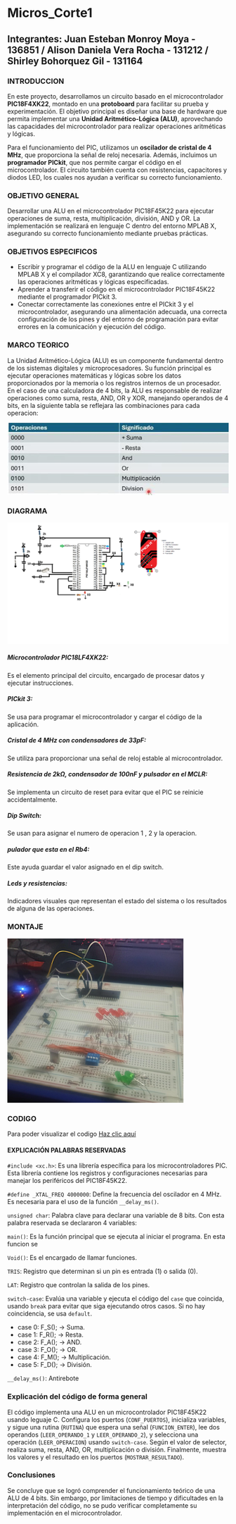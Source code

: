# Micros_Corte1
## Integrantes: Juan Esteban Monroy Moya - 136851 / Alison Daniela Vera Rocha - 131212 / Shirley Bohorquez Gil - 131164

### INTRODUCCION

En este proyecto, desarrollamos un circuito basado en el microcontrolador **PIC18F4XK22**, montado en una **protoboard** para facilitar su prueba y experimentación. El objetivo principal es diseñar una base de hardware que permita implementar una **Unidad Aritmético-Lógica (ALU)**, aprovechando las capacidades del microcontrolador para realizar operaciones aritméticas y lógicas.  

Para el funcionamiento del PIC, utilizamos un **oscilador de cristal de 4 MHz**, que proporciona la señal de reloj necesaria. Además, incluimos un **programador PICkit**, que nos permite cargar el código en el microcontrolador. El circuito también cuenta con resistencias, capacitores y diodos LED, los cuales nos ayudan a verificar su correcto funcionamiento.  


### OBJETIVO GENERAL

Desarrollar una ALU en el microcontrolador PIC18F45K22 para ejecutar operaciones de suma, resta, multiplicación, división, AND y OR. La implementación se realizará en lenguaje C dentro del entorno MPLAB X, asegurando su correcto funcionamiento mediante pruebas prácticas.

### OBJETIVOS ESPECIFICOS

* Escribir y programar el código de la ALU en lenguaje C utilizando MPLAB X y el compilador XC8, garantizando que realice correctamente las operaciones aritméticas y lógicas especificadas.
* Aprender a transferir el código en el microcontrolador PIC18F45K22 mediante el programador PICkit 3.
* Conectar correctamente las conexiones entre el PICkit 3 y el microcontrolador, asegurando una alimentación adecuada, una correcta configuración de los pines y del entorno de programación para evitar errores en la comunicación y ejecución del código.
### MARCO TEORICO

La Unidad Aritmético-Lógica (ALU) es un componente fundamental dentro de los sistemas digitales y microprocesadores. Su función principal es ejecutar operaciones matemáticas y lógicas sobre los datos proporcionados por la memoria o los registros internos de un procesador. En el caso de una calculadora de 4 bits, la ALU es responsable de realizar operaciones como suma, resta, AND, OR y XOR, manejando operandos de 4 bits, en la siguiente tabla se reflejara las combinaciones para cada operacion:

![Tabla de operaciones](https://github.com/Juanes20feb/Micros_Corte1/blob/Alison/WhatsApp%20Image%202025-03-08%20at%2012.04.18%20AM.jpeg)

### DIAGRAMA

![Diagrama](https://github.com/Juanes20feb/Micros_Corte1/blob/Alison/imagen_2025-03-08_005011209.png)

##### Microcontrolador PIC18LF4XK22: 

Es el elemento principal del circuito, encargado de procesar datos y ejecutar instrucciones.

##### PICkit 3:  

Se usa para programar el microcontrolador y cargar el código de la aplicación.

##### Cristal de 4 MHz con condensadores de 33pF:

Se utiliza para proporcionar una señal de reloj estable al microcontrolador.

##### Resistencia de 2kΩ, condensador de 100nF y pulsador en el MCLR: 

Se implementa un circuito de reset para evitar que el PIC se reinicie accidentalmente.

##### Dip Switch: 
Se usan para asignar el numero de operacion 1 , 2 y la operacion.

##### pulador que esta en el Rb4:

Este ayuda guardar el valor asignado en el dip switch.

##### Leds y resistencias:

Indicadores visuales que representan el estado del sistema o los resultados de alguna de las operaciones.

### MONTAJE

![Diagrama](https://github.com/Juanes20feb/Micros_Corte1/blob/Alison/imagen_2025-03-08_010035213.png)

 ### CODIGO

Para poder visualizar el codigo [Haz clic aquí](https://github.com/Juanes20feb/Micros_Corte1/blob/main/script.py)

#### EXPLICACIÓN PALABRAS RESERVADAS

`#include <xc.h>`: Es una librería específica para los microcontroladores PIC. Esta librería contiene los registros y configuraciones necesarias para manejar los periféricos del PIC18F45K22.

`#define _XTAL_FREQ 4000000`: Define la frecuencia del oscilador en 4 MHz. Es necesaria para el uso de la función `__delay_ms()`.

`unsigned char`: Palabra clave para declarar una variable de 8 bits. Con esta palabra reservada se declararon 4 variables:

`main()`: Es la función principal que se ejecuta al iniciar el programa. En esta funcion se 

`Void()`: Es el encargado de llamar funciones.

`TRIS`: Registro que determinan si un pin es entrada (1) o salida (0).

`LAT`: Registro que controlan la salida de los pines.

`switch-case`: Evalúa una variable y ejecuta el código del `case` que coincida, usando `break` para evitar que siga ejecutando otros casos. Si no hay coincidencia, se usa `default`.

* case 0: F_S(); → Suma.
* case 1: F_R(); → Resta.
* case 2: F_A(); → AND.
* case 3: F_O(); → OR.
* case 4: F_M(); → Multiplicación.
* case 5: F_D(); → División.

`__delay_ms()`: Antirebote

### Explicación del código de forma general

El código implementa una ALU en un microcontrolador PIC18F45K22 usando leguaje C. Configura los puertos (`CONF_PUERTOS`), inicializa variables, y sigue una rutina (`RUTINA`) que espera una señal (`FUNCION_ENTER`), lee dos operandos (`LEER_OPERANDO_1` y `LEER_OPERANDO_2`), y selecciona una operación (`LEER_OPERACION`) usando `switch-case`. Según el valor de selector, realiza suma, resta, AND, OR, multiplicación o división. Finalmente, muestra los valores y el resultado en los puertos (`MOSTRAR_RESULTADO`).

### Conclusiones
Se concluye que se logró comprender el funcionamiento teórico de una ALU de 4 bits. Sin embargo, por limitaciones de tiempo y dificultades en la interpretación del código, no se pudo verificar completamente su implementación en el microcontrolador.
